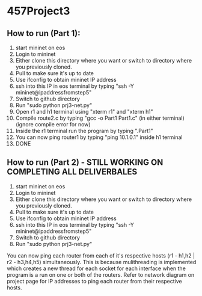 # 457Project3

## How to run (Part 1):
1. start mininet on eos
2. Login to mininet
3. Either clone this directory where you want or switch to directory where you previously cloned.
4. Pull to make sure it's up to date
5. Use ifconfig to obtain mininet IP address
6. ssh into this IP in eos terminal by typing "ssh -Y mininet@ipaddressfromstep5"
7. Switch to github directory
8. Run "sudo python prj3-net.py"
9. Open r1 and h1 terminal using "xterm r1" and "xterm h1"
10. Compile route2.c by typing "gcc -o Part1 Part1.c" (in either terminal) (ignore compile error for now)
11. Inside the r1 terminal run the program by typing ".Part1"
12. You can now ping router1 by typing "ping 10.1.0.1" inside h1 terminal
13. DONE

## How to run (Part 2) - STILL WORKING ON COMPLETING ALL DELIVERBALES
1. start mininet on eos
2. Login to mininet
3. Either clone this directory where you want or switch to directory where you previously cloned.
4. Pull to make sure it's up to date
5. Use ifconfig to obtain mininet IP address
6. ssh into this IP in eos terminal by typing "ssh -Y mininet@ipaddressfromstep5"
7. Switch to github directory
8. Run "sudo python prj3-net.py"

You can now ping each router from each of it's respective hosts (r1 - h1,h2 | r2 - h3,h4,h5) simultaneously. This is because mulithreading is implemented which creates a new thread for each socket for each interface when the program is a run on one or both of the routers. Refer to network diagram on project page for IP addresses to ping each router from their respective hosts.
